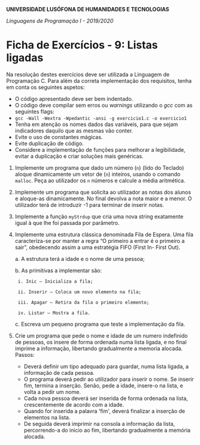 **UNIVERSIDADE LUSÓFONA DE HUMANIDADES E TECNOLOGIAS**

*Linguagens de Programação I - 2019/2020*

# Ficha de Exercícios - 9: Listas ligadas

Na resolução destes exercícios deve ser utilizada a Linguagem de Programação C. Para além da correta implementação dos requisitos, tenha em conta os seguintes aspetos:

- O código apresentado deve ser bem indentado. 
- O código deve compilar sem erros ou *warnings* utilizando o *gcc* com as seguintes flags:
- `gcc -Wall -Wextra -Wpedantic -ansi -g exercicio1.c -o exercicio1`
- Tenha em atenção os nomes dados das variáveis, para que sejam indicadores daquilo que as mesmas vão conter.
- Evite o uso de constantes mágicas. 
- Evite duplicação de código. 
- Considere a implementação de funções para melhorar a legibilidade, evitar a duplicação e criar soluções mais genéricas.

1.	Implemente um programa que dado um número (`n`) (lido do Teclado) aloque dinamicamente um vetor de (`n`) inteiros, usando o comando `malloc`. Peça ao utilizador os `n` números e calcule a média aritmética.

2.	Implemente um programa que solicita ao utilizador as notas dos alunos e aloque-as dinamicamente. No final devolva a nota maior e a menor. O utilizador terá de introduzir -1 para terminar de inserir notas.

3.	Implemente a função `myStrdup` que cria uma nova string exatamente igual à que lhe foi passada por parâmetro.

4.	Implemente uma estrutura clássica denominada Fila de Espera. Uma fila caracteriza-se por manter a regra “O primeiro a entrar é o primeiro a sair”, obedecendo assim a uma estratégia FIFO (First In- First Out).

     a.	A estrutura terá a idade e o nome de uma pessoa;
  
     b.	As primitivas a implementar são:
    
         i. Inic – Inicializa a fila;
        
         ii. Inserir – Coloca um novo elemento na fila;
        
         iii. Apagar – Retira da fila o primeiro elemento;
        
         iv. Listar – Mostra a fila.
    
     c.	Escreva um pequeno programa que teste a implementação da fila.

5. Crie um programa que pede o nome e idade de um numero indefinido de pessoas, os insere de forma ordenada numa lista ligada, e no final imprime a informação, libertando gradualmente a memoria alocada. Passos:
    * Deverá definir um tipo adequado para guardar, numa lista ligada, a informação de cada pessoa.
    * O programa deverá pedir ao utilizador para inserir o nome. Se inserir fim, termina a inserção. Senão, pede a idade, insere-o na lista, e volta a pedir um nome.
    * Cada nova pessoa deverá ser inserida de forma ordenada na lista, crescentemente de acordo com a idade.
    * Quando for inserida a palavra 'fim', deverá finalizar a inserção de elementos na lista.
    * De seguida deverá imprimir na consola a informação da lista, percorrendo-a do inicio ao fim, libertando gradualmente a memória alocada.
